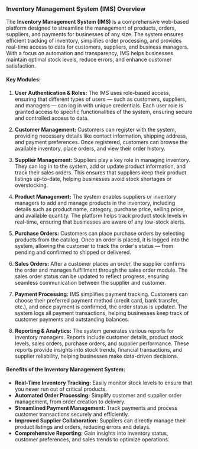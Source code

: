 ### **Inventory Management System (IMS) Overview**

The **Inventory Management System (IMS)** is a comprehensive web-based platform designed to streamline the management of products, orders, suppliers, and payments for businesses of any size. The system ensures efficient tracking of inventory, simplifies order processing, and provides real-time access to data for customers, suppliers, and business managers. With a focus on automation and transparency, IMS helps businesses maintain optimal stock levels, reduce errors, and enhance customer satisfaction.

#### Key Modules:

1. **User Authentication & Roles:**
   The IMS uses role-based access, ensuring that different types of users — such as customers, suppliers, and managers — can log in with unique credentials. Each user role is granted access to specific functionalities of the system, ensuring secure and controlled access to data.

2. **Customer Management:**
   Customers can register with the system, providing necessary details like contact information, shipping address, and payment preferences. Once registered, customers can browse the available inventory, place orders, and view their order history.

3. **Supplier Management:**
   Suppliers play a key role in managing inventory. They can log in to the system, add or update product information, and track their sales orders. This ensures that suppliers keep their product listings up-to-date, helping businesses avoid stock shortages or overstocking.

4. **Product Management:**
   The system enables suppliers or inventory managers to add and manage products in the inventory, including details such as product name, category, purchase price, selling price, and available quantity. The platform helps track product stock levels in real-time, ensuring that businesses are aware of any low-stock alerts.

5. **Purchase Orders:**
   Customers can place purchase orders by selecting products from the catalog. Once an order is placed, it is logged into the system, allowing the customer to track the order's status — from pending and confirmed to shipped or delivered.

6. **Sales Orders:**
   After a customer places an order, the supplier confirms the order and manages fulfillment through the sales order module. The sales order status can be updated to reflect progress, ensuring seamless communication between the supplier and customer.

7. **Payment Processing:**
   IMS simplifies payment tracking. Customers can choose their preferred payment method (credit card, bank transfer, etc.), and once payment is confirmed, the order status is updated. The system logs all payment transactions, helping businesses keep track of customer payments and outstanding balances.

8. **Reporting & Analytics:**
   The system generates various reports for inventory managers. Reports include customer details, product stock levels, sales orders, purchase orders, and supplier performance. These reports provide insights into stock trends, financial transactions, and supplier reliability, helping businesses make data-driven decisions.

#### Benefits of the Inventory Management System:

- **Real-Time Inventory Tracking:** Easily monitor stock levels to ensure that you never run out of critical products.
- **Automated Order Processing:** Simplify customer and supplier order management, from order creation to delivery.
- **Streamlined Payment Management:** Track payments and process customer transactions securely and efficiently.
- **Improved Supplier Collaboration:** Suppliers can directly manage their product listings and orders, reducing errors and delays.
- **Comprehensive Reporting:** Gain insights into inventory status, customer preferences, and sales trends to optimize operations.